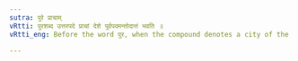 ```yaml
---
sutra: पुरे प्राचाम्
vRtti: पुरशब्द उत्तरपदे प्राचां देशे पूर्वपदमन्तोदात्तं भवति ॥
vRtti_eng: Before the word पुर, when the compound denotes a city of the Eastern People, the final of the first member has the acute.

---
```

